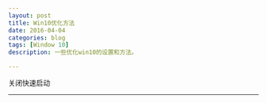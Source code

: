 ```yaml
---
layout: post
title: Win10优化方法
date: 2016-04-04
categories: blog
tags: [Window 10]
description: 一些优化win10的设置和方法。

---
```


关闭快速启动

---